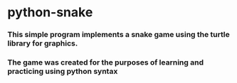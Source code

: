 # python-snake
### This simple program implements a snake game using the turtle library for graphics.
### The game was created for the purposes of learning and practicing using python syntax
